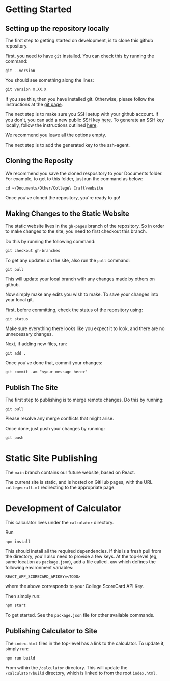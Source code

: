 # Getting Started

## Setting up the repository locally
The first step to getting started on development, is to clone this github repository.

First, you need to have `git` installed. You can check this by running the command:

```
git --version
```
You should see something along the lines:

```
git version X.XX.X
```

If you see this, then you have installed git. Otherwise, please follow the instructions at the [git page](https://git-scm.com/book/en/v2/Getting-Started-Installing-Git).

The next step is to make sure you SSH setup with your github account. If you don't, you can add a new public SSH key [here](https://github.com/settings/ssh/new). To generate an SSH key locally, follow the instructions outlined [here](https://docs.github.com/en/free-pro-team@latest/github/authenticating-to-github/generating-a-new-ssh-key-and-adding-it-to-the-ssh-agent). 

We recommend you leave all the options empty. 

The next step is to add the generated key to the ssh-agent.

## Cloning the Reposity
We recommend you save the cloned respository to your Documents folder. For example, to get to this folder, just run the command as below:

```
cd ~/Documents/Other/College\ Craft\website
```

Once you've cloned the repository, you're ready to go!

## Making Changes to the Static Website
The static website lives in the `gh-pages` branch of the repository. So in order to make changes to the site, you need to first checkout this branch.

Do this by running the following command:
```
git checkout gh-branches
```

To get any updates on the site, also run the `pull` command:
```
git pull
```

This will update your local branch with any changes made by others on github.

Now simply make any edits you wish to make. To save your changes into your local git.

First, before committing, check the status of the repository using:
```
git status
```
Make sure everything there looks like you expect it to look, and there are no unnecessary changes.

Next, if adding new files, run:
```
git add .
```

Once you've done that, commit your changes:
```
git commit -am "<your message here>"
```

## Publish The Site
The first step to publishing is to merge remote changes. Do this by running:
```
git pull
```

Please resolve any merge conflicts that might arise.

Once done, just push your changes by running:

```
git push
```



# Static Site Publishing

The `main` branch contains our future website, based on React.

The current site is static, and is hosted on GitHub pages, with the URL `collegecraft.ml` redirecting to the appropriate page.



# Development of Calculator
This calculator lives under the `calculator` directory.

Run
```
npm install
```

This should install all the required dependencies. If this is a fresh pull from the directory, you'll also need to provide a few keys. At the top-level (eg, same location as `package.json`), add a file called `.env` which defines the following environment variables:

```
REACT_APP_SCORECARD_APIKEY=<TODO>
```
where the above corresponds to your College ScoreCard API Key.

Then simply run:

```
npm start
```

To get started. See the `package.json` file for other available commands.

## Publishing Calculator to Site

The `index.html` files in the top-level has a link to the calculator. To update it, simply run:

```
npm run build
```

From within the `/calculator` directory. This will update the `/calculator/build` directory, which is linked to from the root `index.html`. 